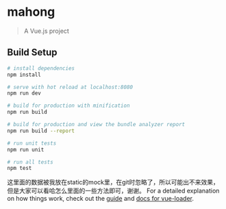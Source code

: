 # mahong

> A Vue.js project

## Build Setup

``` bash
# install dependencies
npm install

# serve with hot reload at localhost:8080
npm run dev

# build for production with minification
npm run build

# build for production and view the bundle analyzer report
npm run build --report

# run unit tests
npm run unit

# run all tests
npm test
```
这里面的数据被我放在static的mock里，在git时忽略了，所以可能出不来效果，但是大家可以看哈怎么里面的一些方法即可，谢谢。
For a detailed explanation on how things work, check out the [guide](http://vuejs-templates.github.io/webpack/) and [docs for vue-loader](http://vuejs.github.io/vue-loader).
